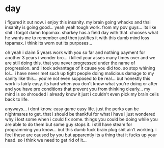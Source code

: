 # day

i figured it out now.  i enjoy this insanity.  my brain going whacko and thsi insanity is going good...  yeah yeah tough work.  from my pov guys...  its like shit i forgot damn topomax.  sharkey has a field day with that.  chooses what he wants me to remember and then justifies it with this dumb mind loss topamax.  i think its worn out its purposes...

oh yeah i claim 5 years work with you so far and nothing payment for another 3 years i wonder bro... i killed your asses many times over and we are still doing this.  that you never progressed under the name of progression.  and i took advantage of it cause you did too.  so stop whining lol...  i have never met such up tight people doing malicious damage to my sanity like this...  you're not even supposed to be real...  but honestly this work is fairly easy.  its hard when you don't know what you're doing or after and you have pre conditions that prevent you from thinking clearly...  my mind is so shrouded i already know it just i couldn't even pick my brain cells back to life.

anyways... i dont know.  easy game easy life.  just the perks can be nightmares to get.  that i should be thankful for what i have i just wondered why i lost some when i could fix some.  things you could be doing while you are able to do them but some guy stops it.  i still have steam for programming you know...  but this dumb fuck brain plug shit ain't working.  i feel these are caused by you but apparently its a thing that it fucks up your head.  so i think we need to get rid of it...
